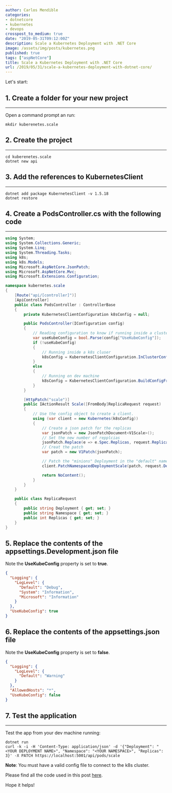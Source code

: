 ```yaml
---
author: Carlos Mendible
categories:
- dotnetcore
- kubernetes
- devops
crosspost_to_medium: true
date: "2019-05-31T09:12:00Z"
description: Scale a Kubernetes Deployment with .NET Core
image: /assets/img/posts/kubernetes.png
published: true
tags: ["aspNetCore"]
title: Scale a Kubernetes Deployment with .NET Core
url: /2019/05/31/scale-a-kubernetes-deployment-with-dotnet-core/
---
```


Let's start:

## 1. Create a folder for your new project
---

Open a command prompt an run:

``` shell
mkdir kuberenetes.scale
```

## 2. Create the project
---

``` shell
cd kuberenetes.scale
dotnet new api
```

## 3. Add the references to KubernetesClient
---

``` shell
dotnet add package KubernetesClient -v 1.5.18
dotnet restore
```

## 4. Create a PodsController.cs with the following code
---

``` csharp
using System;
using System.Collections.Generic;
using System.Linq;
using System.Threading.Tasks;
using k8s;
using k8s.Models;
using Microsoft.AspNetCore.JsonPatch;
using Microsoft.AspNetCore.Mvc;
using Microsoft.Extensions.Configuration;

namespace kubernetes.scale
{
    [Route("api/[controller]")]
    [ApiController]
    public class PodsController : ControllerBase
    {
        private KubernetesClientConfiguration k8sConfig = null;

        public PodsController(IConfiguration config)
        {
            // Reading configuration to know if running inside a cluster or in local mode.
            var useKubeConfig = bool.Parse(config["UseKubeConfig"]);
            if (!useKubeConfig)
            {
                // Running inside a k8s cluser
                k8sConfig = KubernetesClientConfiguration.InClusterConfig();
            }
            else
            {
                // Running on dev machine
                k8sConfig = KubernetesClientConfiguration.BuildConfigFromConfigFile();
            }
        }

        [HttpPatch("scale")]
        public IActionResult Scale([FromBody]ReplicaRequest request)
        {
            // Use the config object to create a client.
            using (var client = new Kubernetes(k8sConfig))
            {
                // Create a json patch for the replicas
                var jsonPatch = new JsonPatchDocument<V1Scale>();
                // Set the new number of repplcias
                jsonPatch.Replace(e => e.Spec.Replicas, request.Replicas);
                // Creat the patch
                var patch = new V1Patch(jsonPatch);

                // Patch the "minions" Deployment in the "default" namespace
                client.PatchNamespacedDeploymentScale(patch, request.Deployment, request.Namespace);

                return NoContent();
            }
        }
    }

    public class ReplicaRequest
    {
        public string Deployment { get; set; }
        public string Namespace { get; set; }
        public int Replicas { get; set; }
    }
}
```

## 5. Replace the contents of the appsettings.Development.json file

Note the **UseKubeConfig** property is set to **true**.

``` json
{
  "Logging": {
    "LogLevel": {
      "Default": "Debug",
      "System": "Information",
      "Microsoft": "Information"
    }
  },
  "UseKubeConfig": true
}
```

## 6. Replace the contents of the appsettings.json file

Note the **UseKubeConfig** property is set to **false**.

``` json
{
  "Logging": {
    "LogLevel": {
      "Default": "Warning"
    }
  },
  "AllowedHosts": "*",
  "UseKubeConfig": false
}
```

## 7. Test the application
---

Test the app from your dev machine running:

``` shell
dotnet run
curl -k -i -H 'Content-Type: application/json' -d '{"Deployment": "<YOUR DEPLOYMENT NAME>", "Namespace": "<YOUR NAMESPACE>", "Replicas": 3}' -X PATCH https://localhost:5001/api/pods/scale
```

**Note**: You must have a valid config file to connect to the k8s cluster.

Please find all the code used in this post [here](https://github.com/cmendible/dotnetcore.samples/tree/master/kubernetes.scale).

Hope it helps!
